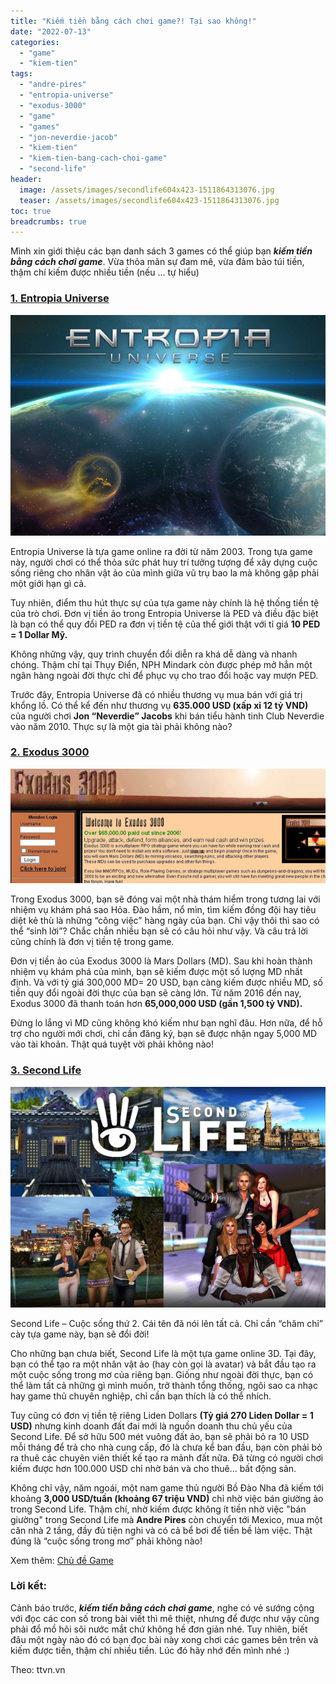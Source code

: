 ```yaml
---
title: "Kiếm tiền bằng cách chơi game?! Tại sao không!"
date: "2022-07-13"
categories: 
  - "game"
  - "kiem-tien"
tags: 
  - "andre-pires"
  - "entropia-universe"
  - "exodus-3000"
  - "game"
  - "games"
  - "jon-neverdie-jacob"
  - "kiem-tien"
  - "kiem-tien-bang-cach-choi-game"
  - "second-life"
header:
  image: /assets/images/secondlife604x423-1511864313076.jpg
  teaser: /assets/images/secondlife604x423-1511864313076.jpg
toc: true
breadcrumbs: true
---
```


Mình xin giới thiệu các bạn danh sách 3 games có thể giúp bạn _**kiếm tiền bằng cách chơi game**_. Vừa thỏa mãn sự đam mê, vừa đảm bảo túi tiền, thậm chí kiếm được nhiều tiền (nếu ... tự hiểu)

### [**1\. Entropia Universe**](https://www.entropiauniverse.com/)

![Nếu muốn kiếm tiền từ game, chắc chắn bạn không thể bỏ qua 3 tựa game sau](/assets/images/entropiauniverse604x423-1511864237976.jpg)

Entropia Universe là tựa game online ra đời từ năm 2003. Trong tựa game này, người chơi có thể thỏa sức phát huy trí tưởng tượng để xây dựng cuộc sống riêng cho nhân vật ảo của mình giữa vũ trụ bao la mà không gặp phải một giới hạn gì cả.

Tuy nhiên, điểm thu hút thực sự của tựa game này chính là hệ thống tiền tệ của trò chơi. Đơn vị tiền ảo trong Entropia Universe là PED và điều đặc biệt là bạn có thể quy đổi PED ra đơn vị tiền tệ của thế giới thật với tỉ giá **10 PED = 1 Dollar Mỹ.**

Không những vậy, quy trình chuyển đổi diễn ra khá dễ dàng và nhanh chóng. Thậm chí tại Thụy Điển, NPH Mindark còn được phép mở hẳn một ngân hàng ngoài đời thực chỉ để phục vụ cho trao đổi hoặc vay mượn PED.

Trước đây, Entropia Universe đã có nhiều thương vụ mua bán với giá trị khổng lồ. Có thể kể đến như thương vụ **635.000 USD (xấp xỉ 12 tỷ VND)** của người chơi **Jon “Neverdie” Jacobs** khi bán tiểu hành tinh Club Neverdie vào năm 2010. Thực sự là một gia tài phải không nào?

### [**2\. Exodus 3000**](http://www.exodus3000.com)

![Nếu muốn kiếm tiền từ game, chắc chắn bạn không thể bỏ qua 3 tựa game sau](/assets/images/exodus-1511864288890.jpg)

Trong Exodus 3000, bạn sẽ đóng vai một nhà thám hiểm trong tương lai với nhiệm vụ khám phá sao Hỏa. Đào hầm, nổ mìn, tìm kiếm đồng đội hay tiêu diệt kẻ thù là những “công việc” hàng ngày của bạn. Chỉ vậy thôi thì sao có thể “sinh lời”? Chắc chắn nhiều bạn sẽ có câu hỏi như vậy. Và câu trả lời cũng chính là đơn vị tiền tệ trong game.

Đơn vị tiền ảo của Exodus 3000 là Mars Dollars (MD). Sau khi hoàn thành nhiệm vụ khám phá của mình, bạn sẽ kiếm được một số lượng MD nhất định. Và với tỷ giá 300,000 MD= 20 USD, bạn càng kiếm được nhiều MD, số tiền quy đổi ngoài đời thực của bạn sẽ càng lớn. Từ năm 2016 đến nay, Exodus 3000 đã thanh toán hơn **65,000,000 USD (gần 1,500 tỷ VND).**

Đừng lo lắng vì MD cũng không khó kiếm như bạn nghĩ đâu. Hơn nữa, để hỗ trợ cho người mới chơi, chỉ cần đăng ký, bạn sẽ được nhận ngay 5,000 MD vào tài khoản. Thật quá tuyệt vời phải không nào!

### [**3\. Second Life**](http://secondlife.com/)

![Nếu muốn kiếm tiền từ game, chắc chắn bạn không thể bỏ qua 3 tựa game sau](/assets/images/secondlife604x423-1511864313076.jpg)

Second Life – Cuộc sống thứ 2. Cái tên đã nói lên tất cả. Chỉ cần “chăm chỉ” cày tựa game này, bạn sẽ đổi đời!

Cho những bạn chưa biết, Second Life là một tựa game online 3D. Tại đây, bạn có thể tạo ra một nhân vật ảo (hay còn gọi là avatar) và bắt đầu tạo ra một cuộc sống trong mơ của riêng bạn. Giống như ngoài đời thực, bạn có thể làm tất cả những gì mình muốn, trở thành tổng thống, ngôi sao ca nhạc hay game thủ chuyên nghiệp, chỉ cần bạn thích là có thể nhích.

Tuy cũng có đơn vị tiền tệ riêng Liden Dollars **(Tỷ giá 270 Liden Dollar = 1 USD)** nhưng kinh doanh đất đai mới là nguồn doanh thu chủ yếu của Second Life. Để sở hữu 500 mét vuông đất ảo, bạn sẽ phải bỏ ra 10 USD mỗi tháng để trả cho nhà cung cấp, đó là chưa kể ban đầu, bạn còn phải bỏ ra thuê các chuyên viên thiết kế tạo ra mảnh đất nữa. Đã từng có người chơi kiếm được hơn 100.000 USD chỉ nhờ bán và cho thuê... bất động sản.

Không chỉ vậy, năm ngoái, một nam game thủ người Bồ Đào Nha đã kiếm tới khoảng **3,000 USD/tuần (khoảng 67 triệu VND)** chỉ nhờ việc bán giường ảo trong Second Life. Thậm chí, nhờ kiếm được không ít tiền nhờ việc "bán giường" trong Second Life mà **Andre Pires** còn chuyển tới Mexico, mua một căn nhà 2 tầng, đầy đủ tiện nghi và có cả bể bơi để tiền bề làm việc. Thật đúng là “cuộc sống trong mơ” phải không nào!

Xem thêm: [Chủ đề Game](https://sofsog.com/game)

### **Lời kết:**

Cảnh báo trước, _**kiếm tiền bằng cách chơi game**_, nghe có vẻ sướng cộng với đọc các con số trong bài viết thì mê thiệt, nhưng để được như vậy cũng phải đổ mồ hôi sôi nước mắt chứ không hề đơn giản nhé. Tuy nhiên, biết đâu một ngày nào đó có bạn đọc bài này xong chơi các games bên trên và kiếm được tiền, thậm chí nhiều tiền. Lúc đó hãy nhớ đến mình nhé :)

Theo: ttvn.vn
